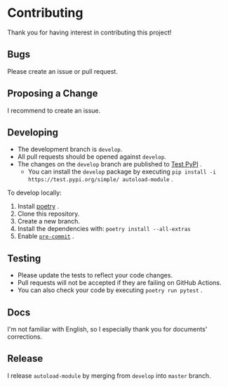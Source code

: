 # Contributing

Thank you for having interest in contributing this project!

## Bugs

Please create an issue or pull request.

## Proposing a Change

I recommend to create an issue.

## Developing

- The development branch is `develop`.
- All pull requests should be opened against `develop`.
- The changes on the `develop` branch are published to [Test PyPI](https://test.pypi.org/project/autoload-module/) .
  - You can install the `develop` package by
    executing `pip install -i https://test.pypi.org/simple/ autoload-module` .

To develop locally:

1. Install [poetry](https://python-poetry.org/docs/) .
1. Clone this repository.
1. Create a new branch.
1. Install the dependencies with:
   `poetry install --all-extras`
1. Enable [`pre-commit`](https://pre-commit.com/) .

## Testing

- Please update the tests to reflect your code changes.
- Pull requests will not be accepted if they are failing on GitHub Actions.
- You can also check your code by executing `poetry run pytest` .

## Docs

I'm not familiar with English, so I especially thank you for documents' corrections.

## Release

I release `autoload-module` by merging from `develop` into `master` branch.
